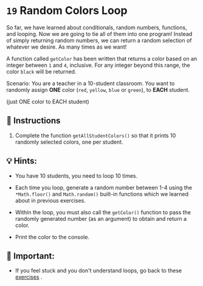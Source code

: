 # `19` Random Colors Loop

So far, we have learned about conditionals, random numbers, functions, and looping. Now we are going to tie all of them into one program!  Instead of simply returning random numbers, we can return a random selection of whatever we desire.  As many times as we want!

A function called `getColor` has been written that returns a color based on an integer between `1` and `4`, inclusive. For any integer beyond this range, the color `black` will be returned.

Scenario: You are a teacher in a 10-student classroom. You want to randomly assign **ONE** color (`red`, `yellow`, `blue` or `green`), to **EACH** student. 

(just ONE color to EACH student)

## 📝 Instructions

1. Complete the function `getAllStudentColors()` so that it prints 10 randomly selected colors, one per student.

## 💡 Hints: 

+ You have 10 students, you need to loop 10 times.

+ Each time you loop, generate a random number between 1-4 using the `*Math.floor()` and `Math.random()` built-in functions which we learned about in previous exercises.

+ Within the loop, you must also call the `getColor()` function to pass the randomly generated number (as an argument) to obtain and return a color.

+ Print the color to the console.

## 🔎  Important:

+ If you feel stuck and you don't understand loops, go back to these [exercises](https://gitpod.io/#https://github.com/4GeeksAcademy/javascript-arrays-exercises-tutorial) .




